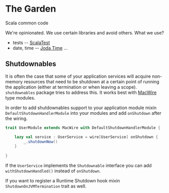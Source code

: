 The Garden
==========

Scala common code

We're opinionated. We use certain libraries and avoid others. What we use?

* tests -- [ScalaTest](http://www.scalatest.org/)
* date, time -- [Joda Time](http://www.joda.org/joda-time/)
...

Shutdownables
------------------------

It is often the case that some of your application services will acquire non-memory resources that need to be
shutdown at a certain point of running the application (either at termination or when leaving a scope).
`shutdownables` package tries to address this.
It works best with [MacWire](https://github.com/adamw/macwire) type modules.

In order to add shutdownables support to your application module mixin `DefaultShutdownHandlerModule` into your
modules and add `onShutdown` after the wiring.

````scala
trait UserModule extends MacWire with DefaultShutdownHandlerModule {

    lazy val service : UserService = wire[UserService] onShutdown {
        _.shutdownNow()
    }
    
}
````

If the `UserService` implements the `Shutdownable` interface you can add `withShutdownHandled()` instead of `onShutdown`.

If you want to register a Runtime Shutdown hook mixin `ShutdownOnJVMTermination` trait as well.
